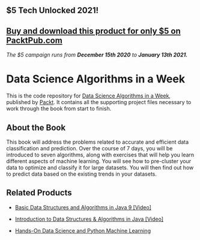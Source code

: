 ## $5 Tech Unlocked 2021!
[Buy and download this product for only $5 on PacktPub.com](https://www.packtpub.com/)
-----
*The $5 campaign         runs from __December 15th 2020__ to __January 13th 2021.__*

# Data Science Algorithms in a Week
This is the code repository for [Data Science Algorithms in a Week](https://www.packtpub.com/big-data-and-business-intelligence/data-science-algorithms-week?utm_source=github&utm_medium=repository&utm_content=9781787284586), published by [Packt](https://www.packtpub.com/). It contains all the supporting project files necessary to work through the book from start to finish.
## About the Book
This book will address the problems related to accurate and efficient data classification and prediction. Over the course of 7 days, you will be introduced to seven algorithms, along with exercises that will help you learn different aspects of machine learning. You will see how to pre-cluster your data to optimize and classify it for large datasets. You will then find out how to predict data based on the existing trends in your datasets.


## Related Products
 
  
* [Basic Data Structures and Algorithms in Java 9 [Video]](https://www.packtpub.com/application-development/basic-data-structures-and-algorithms-java-9-video?utm_source=github&utm_medium=repository&utm_content=9781788477451)
  
  
* [Introduction to Data Structures & Algorithms in Java [Video]](https://www.packtpub.com/application-development/introduction-data-structures-algorithms-java-video-0?utm_source=github&utm_medium=repository&utm_content=9781788628648)
  
  
* [Hands-On Data Science and Python Machine Learning](https://www.packtpub.com/big-data-and-business-intelligence/hands-data-science-and-python-machine-learning?utm_source=github&utm_medium=repository&utm_content=9781787280748)

